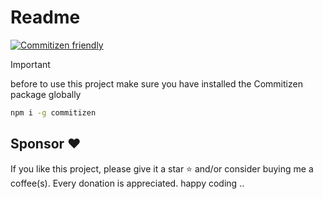 # Readme

[![Commitizen friendly](https://img.shields.io/badge/commitizen-friendly-brightgreen.svg)](http://commitizen.github.io/cz-cli/)

> [!IMPORTANT]
> before to use this project make sure you have installed the Commitizen package globally

```bash
npm i -g commitizen
```

## Sponsor ❤

If you like this project, please give it a star ⭐ and/or consider buying me a coffee(s). Every donation is appreciated.
happy coding ..
   
   